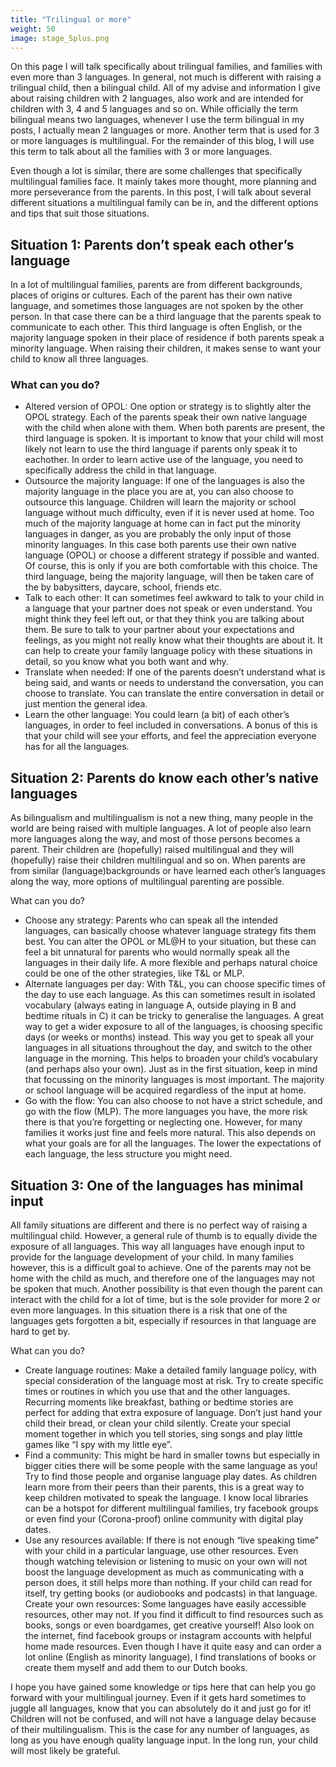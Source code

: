 ```yaml
---
title: "Trilingual or more"
weight: 50
image: stage_5plus.png
---
```


On this page I will talk specifically about trilingual families, and families with even more than 3 languages. In general, not much is different with raising a trilingual child, then a bilingual child. All of my advise and information I give about raising children with 2 languages, also work and are intended for children with 3, 4 and 5 languages and so on. While officially the term bilingual means two languages, whenever I use the term bilingual in my posts, I actually mean 2 languages or more. Another term that is used for 3 or more languages is multilingual. For the remainder of this blog, I will use this term to talk about all the families with 3 or more languages.

Even though a lot is similar, there are some challenges that specifically multilingual families face. It mainly takes more thought, more planning and more perseverance from the parents. In this post, I will talk about several different situations a multilingual family can be in, and the different options and tips that suit those situations.

## Situation 1: Parents don’t speak each other’s language

In a lot of multilingual families, parents are from different backgrounds, places of origins or cultures. Each of the parent has their own native language, and sometimes those languages are not spoken by the other person. In that case there can be a third language that the parents speak to communicate to each other. This third language is often English, or the majority language spoken in their place of residence if both parents speak a minority language. When raising their children, it makes sense to want your child to know all three languages.

### What can you do?

- Altered version of OPOL: One option or strategy is to slightly alter the OPOL strategy. Each of the parents speak their own native language with the child when alone with them. When both parents are present, the third language is spoken. It is important to know that your child will most likely not learn to use the third language if parents only speak it to eachother. In order to learn active use of the language, you need to specifically address the child in that language.
- Outsource the majority language: If one of the languages is also the majority language in the place you are at, you can also choose to outsource this language. Children will learn the majority or school language without much difficulty, even if it is never used at home. Too much of the majority language at home can in fact put the minority languages in danger, as you are probably the only input of those minority languages. In this case both parents use their own native language (OPOL) or choose a different strategy if possible and wanted. Of course, this is only if you are both comfortable with this choice. The third language, being the majority language, will then be taken care of the by babysitters, daycare, school, friends etc.
- Talk to each other: It can sometimes feel awkward to talk to your child in a language that your partner does not speak or even understand. You might think they feel left out, or that they think you are talking about them. Be sure to talk to your partner about your expectations and feelings, as you might not really know what their thoughts are about it. It can help to create your family language policy with these situations in detail, so you know what you both want and why.
- Translate when needed: If one of the parents doesn’t understand what is being said, and wants or needs to understand the conversation, you can choose to translate. You can translate the entire conversation in detail or just mention the general idea.
- Learn the other language: You could learn (a bit) of each other’s languages, in order to feel included in conversations. A bonus of this is that your child will see your efforts, and feel the appreciation everyone has for all the languages.

## Situation 2: Parents do know each other’s native languages

As bilingualism and multilingualism is not a new thing, many people in the world are being raised with multiple languages. A lot of people also learn more languages along the way, and most of those persons becomes a parent. Their children are (hopefully) raised multilingual and they will (hopefully) raise their children multilingual and so on. When parents are from similar (language)backgrounds or have learned each other’s languages along the way, more options of multilingual parenting are possible.

What can you do?

- Choose any strategy: Parents who can speak all the intended languages, can basically choose whatever language strategy fits them best. You can alter the OPOL or ML@H to your situation, but these can feel a bit unnatural for parents who would normally speak all the languages in their daily life. A more flexible and perhaps natural choice could be one of the other strategies, like T&L or MLP.
- Alternate languages per day: With T&L, you can choose specific times of the day to use each language. As this can sometimes result in isolated vocabulary (always eating in language A, outside playing in B and bedtime rituals in C) it can be tricky to generalise the languages. A great way to get a wider exposure to all of the languages, is choosing specific days (or weeks or months) instead. This way you get to speak all your languages in all situations throughout the day, and switch to the other language in the morning. This helps to broaden your child’s vocabulary (and perhaps also your own). Just as in the first situation, keep in mind that focussing on the minority languages is most important. The majority or school language will be acquired regardless of the input at home.
- Go with the flow: You can also choose to not have a strict schedule, and go with the flow (MLP). The more languages you have, the more risk there is that you’re forgetting or neglecting one. However, for many families it works just fine and feels more natural. This also depends on what your goals are for all the languages. The lower the expectations of each language, the less structure you might need.

## Situation 3: One of the languages has minimal input

All family situations are different and there is no perfect way of raising a multilingual child. However, a general rule of thumb is to equally divide the exposure of all languages. This way all languages have enough input to provide for the language development of your child. In many families however, this is a difficult goal to achieve. One of the parents may not be home with the child as much, and therefore one of the languages may not be spoken that much. Another possibility is that even though the parent can interact with the child for a lot of time, but is the sole provider for more 2 or even more languages. In this situation there is a risk that one of the languages gets forgotten a bit, especially if resources in that language are hard to get by.

What can you do?

- Create language routines: Make a detailed family language policy, with special consideration of the language most at risk. Try to create specific times or routines in which you use that and the other languages. Recurring moments like breakfast, bathing or bedtime stories are perfect for adding that extra exposure of language. Don’t just hand your child their bread, or clean your child silently. Create your special moment together in which you tell stories, sing songs and play little games like “I spy with my little eye”.
- Find a community: This might be hard in smaller towns but especially in bigger cities there will be some people with the same language as you! Try to find those people and organise language play dates. As children learn more from their peers than their parents, this is a great way to keep children motivated to speak the language. I know local libraries can be a hotspot for different multilingual families, try facebook groups or even find your (Corona-proof) online community with digital play dates.
- Use any resources available: If there is not enough “live speaking time” with your child in a particular language, use other resources. Even though watching television or listening to music on your own will not boost the language development as much as communicating with a person does, it still helps more than nothing. If your child can read for itself, try getting books (or audiobooks and podcasts) in that language.
  Create your own resources: Some languages have easily accessible resources, other may not. If you find it difficult to find resources such as books, songs or even boardgames, get creative yourself! Also look on the internet, find facebook groups or instagram accounts with helpful home made resources. Even though I have it quite easy and can order a lot online (English as minority language), I find translations of books or create them myself and add them to our Dutch books.

I hope you have gained some knowledge or tips here that can help you go forward with your multilingual journey. Even if it gets hard sometimes to juggle all languages, know that you can absolutely do it and just go for it! Children will not be confused, and will not have a language delay because of their multilingualism. This is the case for any number of languages, as long as you have enough quality language input. In the long run, your child will most likely be grateful.
